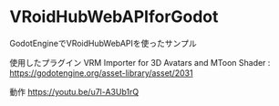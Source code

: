 # VRoidHubWebAPIforGodot
 GodotEngineでVRoidHubWebAPIを使ったサンプル

 使用したプラグイン 
  VRM Importer for 3D Avatars and MToon Shader : https://godotengine.org/asset-library/asset/2031

  動作
  https://youtu.be/u7l-A3Ub1rQ
